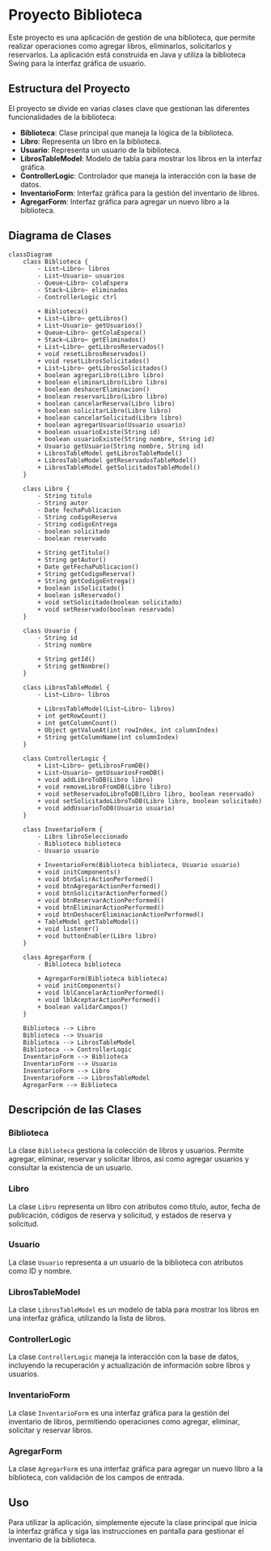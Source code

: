 # Proyecto Biblioteca

Este proyecto es una aplicación de gestión de una biblioteca, que permite realizar operaciones como agregar libros, eliminarlos, solicitarlos y reservarlos. La aplicación está construida en Java y utiliza la biblioteca Swing para la interfaz gráfica de usuario.

## Estructura del Proyecto

El proyecto se divide en varias clases clave que gestionan las diferentes funcionalidades de la biblioteca:

- **Biblioteca**: Clase principal que maneja la lógica de la biblioteca.
- **Libro**: Representa un libro en la biblioteca.
- **Usuario**: Representa un usuario de la biblioteca.
- **LibrosTableModel**: Modelo de tabla para mostrar los libros en la interfaz gráfica.
- **ControllerLogic**: Controlador que maneja la interacción con la base de datos.
- **InventarioForm**: Interfaz gráfica para la gestión del inventario de libros.
- **AgregarForm**: Interfaz gráfica para agregar un nuevo libro a la biblioteca.

## Diagrama de Clases

```mermaid
classDiagram
    class Biblioteca {
        - List~Libro~ libros
        - List~Usuario~ usuarios
        - Queue~Libro~ colaEspera
        - Stack~Libro~ eliminados
        - ControllerLogic ctrl

        + Biblioteca()
        + List~Libro~ getLibros()
        + List~Usuario~ getUsuarios()
        + Queue~Libro~ getColaEspera()
        + Stack~Libro~ getEliminados()
        + List~Libro~ getLibrosReservados()
        + void resetLibrosReservados()
        + void resetLibrosSolicitados()
        + List~Libro~ getLibrosSolicitados()
        + boolean agregarLibro(Libro libro)
        + boolean eliminarLibro(Libro libro)
        + boolean deshacerEliminacion()
        + boolean reservarLibro(Libro libro)
        + boolean cancelarReserva(Libro libro)
        + boolean solicitarLibro(Libro libro)
        + boolean cancelarSolicitud(Libro libro)
        + boolean agregarUsuario(Usuario usuario)
        + boolean usuarioExiste(String id)
        + boolean usuarioExiste(String nombre, String id)
        + Usuario getUsuario(String nombre, String id)
        + LibrosTableModel getLibrosTableModel()
        + LibrosTableModel getReservadosTableModel()
        + LibrosTableModel getSolicitadosTableModel()
    }

    class Libro {
        - String titulo
        - String autor
        - Date fechaPublicacion
        - String codigoReserva
        - String codigoEntrega
        - boolean solicitado
        - boolean reservado

        + String getTitulo()
        + String getAutor()
        + Date getFechaPublicacion()
        + String getCodigoReserva()
        + String getCodigoEntrega()
        + boolean isSolicitado()
        + boolean isReservado()
        + void setSolicitado(boolean solicitado)
        + void setReservado(boolean reservado)
    }

    class Usuario {
        - String id
        - String nombre

        + String getId()
        + String getNombre()
    }

    class LibrosTableModel {
        - List~Libro~ libros

        + LibrosTableModel(List~Libro~ libros)
        + int getRowCount()
        + int getColumnCount()
        + Object getValueAt(int rowIndex, int columnIndex)
        + String getColumnName(int columnIndex)
    }

    class ControllerLogic {
        + List~Libro~ getLibrosFromDB()
        + List~Usuario~ getUsuariosFromDB()
        + void addLibroToDB(Libro libro)
        + void removeLibroFromDB(Libro libro)
        + void setReservadoLibroToDB(Libro libro, boolean reservado)
        + void setSolicitadoLibroToDB(Libro libro, boolean solicitado)
        + void addUsuarioToDB(Usuario usuario)
    }

    class InventarioForm {
        - Libro libroSeleccionado
        - Biblioteca biblioteca
        - Usuario usuario

        + InventarioForm(Biblioteca biblioteca, Usuario usuario)
        + void initComponents()
        + void btnSalirActionPerformed()
        + void btnAgregarActionPerformed()
        + void btnSolicitarActionPerformed()
        + void btnReservarActionPerformed()
        + void btnEliminarActionPerformed()
        + void btnDeshacerEliminacionActionPerformed()
        + TableModel getTableModel()
        + void listener()
        + void buttonEnabler(Libro libro)
    }

    class AgregarForm {
        - Biblioteca biblioteca

        + AgregarForm(Biblioteca biblioteca)
        + void initComponents()
        + void lblCancelarActionPerformed()
        + void lblAceptarActionPerformed()
        + boolean validarCampos()
    }

    Biblioteca --> Libro
    Biblioteca --> Usuario
    Biblioteca --> LibrosTableModel
    Biblioteca --> ControllerLogic
    InventarioForm --> Biblioteca
    InventarioForm --> Usuario
    InventarioForm --> Libro
    InventarioForm --> LibrosTableModel
    AgregarForm --> Biblioteca
```

## Descripción de las Clases

### Biblioteca

La clase `Biblioteca` gestiona la colección de libros y usuarios. Permite agregar, eliminar, reservar y solicitar libros, así como agregar usuarios y consultar la existencia de un usuario.

### Libro

La clase `Libro` representa un libro con atributos como título, autor, fecha de publicación, códigos de reserva y solicitud, y estados de reserva y solicitud.

### Usuario

La clase `Usuario` representa a un usuario de la biblioteca con atributos como ID y nombre.

### LibrosTableModel

La clase `LibrosTableModel` es un modelo de tabla para mostrar los libros en una interfaz gráfica, utilizando la lista de libros.

### ControllerLogic

La clase `ControllerLogic` maneja la interacción con la base de datos, incluyendo la recuperación y actualización de información sobre libros y usuarios.

### InventarioForm

La clase `InventarioForm` es una interfaz gráfica para la gestión del inventario de libros, permitiendo operaciones como agregar, eliminar, solicitar y reservar libros.

### AgregarForm

La clase `AgregarForm` es una interfaz gráfica para agregar un nuevo libro a la biblioteca, con validación de los campos de entrada.

## Uso

Para utilizar la aplicación, simplemente ejecute la clase principal que inicia la interfaz gráfica y siga las instrucciones en pantalla para gestionar el inventario de la biblioteca.
